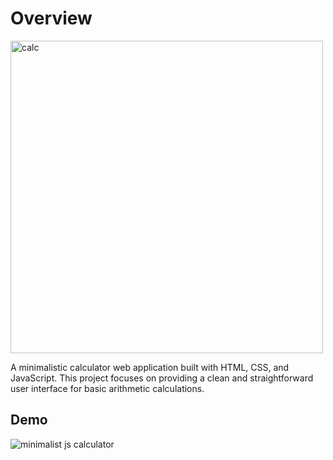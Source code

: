 # Overview
<img src="https://github.com/shadeq2022/minimalist-javascript-calculator/assets/108068374/bb52cb26-64e7-45e3-9f2e-4d7050ac799a" alt="calc" width="500">

A minimalistic calculator web application built with HTML, CSS, and JavaScript. This project focuses on providing a clean and straightforward user interface for basic arithmetic calculations.


## Demo

![minimalist js calculator](https://github.com/shadeq2022/minimalist-javascript-calculator/assets/108068374/f8960b51-c40a-48ca-9044-95c34f4bce93)

